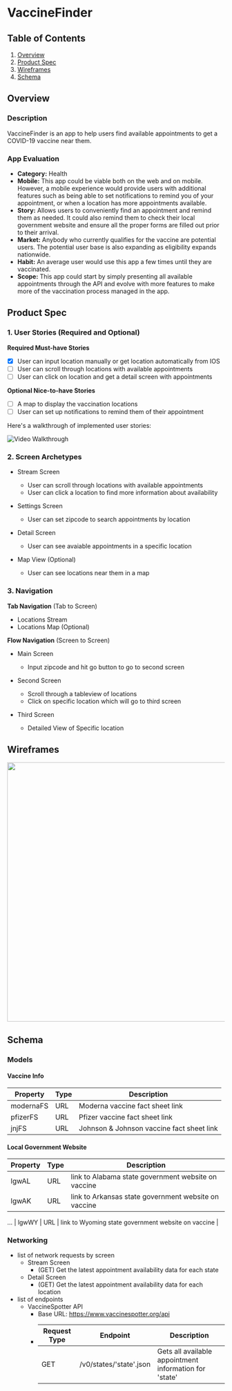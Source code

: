 # VaccineFinder
## Table of Contents
1. [Overview](#Overview)
1. [Product Spec](#Product-Spec)
1. [Wireframes](#Wireframes)
2. [Schema](#Schema)

## Overview
### Description
VaccineFinder is an app to help users find available appointments to get a COVID-19 vaccine near
them.

### App Evaluation
* **Category:** Health
* **Mobile:** This app could be viable both on the web and on mobile. However, a mobile experience would provide users with additional features such as being able to set notifications to remind you of your appointment, or when a location has more appointments available.
* **Story:** Allows users to conveniently find an appointment and remind them as needed. It could also remind them to check their local government website and ensure all the proper forms are filled out prior to their arrival.
* **Market:** Anybody who currently qualifies for the vaccine are potential users. The potential user base is also expanding as eligibility expands nationwide.
* **Habit:** An average user would use this app a few times until they are vaccinated.
* **Scope:** This app could start by simply presenting all available appointments through the API and evolve with more features to make more of the vaccination process managed in the app.

## Product Spec
### 1. User Stories (Required and Optional)

**Required Must-have Stories**

* [x] User can input location manually or get location automatically from IOS
* [ ] User can scroll through locations with available appointments
* [ ] User can click on location and get a detail screen with appointments

**Optional Nice-to-have Stories**
* [ ] A map to display the vaccination locations
* [ ] User can set up notifications to remind them of their appointment

Here's a walkthrough of implemented user stories:

<img src='http://g.recordit.co/RbdvYpPMaV.gif' title='Video Walkthrough' width='' alt='Video Walkthrough' />

### 2. Screen Archetypes

* Stream Screen
   * User can scroll through locations with available appointments
   * User can click a location to find more information about availability

* Settings Screen
   * User can set zipcode to search appointments by location

* Detail Screen
   * User can see avaiable appointments in a specific location

* Map View (Optional)
   * User can see locations near them in a map

### 3. Navigation

**Tab Navigation** (Tab to Screen)

* Locations Stream
* Locations Map (Optional)

**Flow Navigation** (Screen to Screen)

* Main Screen
   * Input zipcode and hit go button to go to second screen

* Second Screen
   * Scroll through a tableview of locations
   * Click on specific location which will go to third screen

 * Third Screen
   * Detailed View of Specific location

## Wireframes
<img src="http://g.recordit.co/85cciCl1O0.gif" width=600>

## Schema
### Models
#### Vaccine Info
| Property | Type | Description |
| -------- | ---- | ----------- |
| modernaFS | URL | Moderna vaccine fact sheet link |
| pfizerFS | URL | Pfizer vaccine fact sheet link |
| jnjFS | URL | Johnson & Johnson vaccine fact sheet link |

#### Local Government Website
| Property | Type | Description |
| -------- | ---- | ----------- |
| lgwAL | URL | link to Alabama state government website on vaccine |
| lgwAK | URL | link to Arkansas state government website on vaccine |
...
| lgwWY | URL | link to Wyoming state government website on vaccine |

### Networking
* list of network requests by screen
   * Stream Screen
      * (GET) Get the latest appointment availability data for each state
   * Detail Screen
      * (GET) Get the latest appointment availability data for each location
* list of endpoints
   * VaccineSpotter API
      * Base URL: https://www.vaccinespotter.org/api
      * | Request Type | Endpoint | Description |
        | ------------ | -------- | ----------- |
        | GET | /v0/states/'state'.json | Gets all available appointment information for 'state'|
